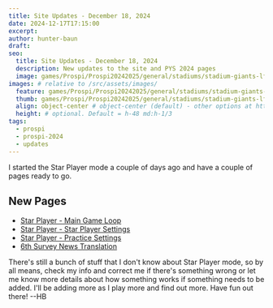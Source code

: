 ```yaml
---
title: Site Updates - December 18, 2024
date: 2024-12-17T17:15:00
excerpt: 
author: hunter-baun
draft:
seo:
  title: Site Updates - December 18, 2024
  description: New updates to the site and PYS 2024 pages
  image: games/Prospi/Prospi20242025/general/stadiums/stadium-giants-lf-to-cf-low.png
images: # relative to /src/assets/images/
  feature: games/Prospi/Prospi20242025/general/stadiums/stadium-giants-lf-to-cf-low.png
  thumb: games/Prospi/Prospi20242025/general/stadiums/stadium-giants-lf-to-cf-low.png
  align: object-center # object-center (default) - other options at https://tailwindcss.com/docs/object-position
  height: # optional. Default = h-48 md:h-1/3
tags:
  - prospi
  - prospi-2024
  - updates
---
```

<article class="prose max-w-xl lg:max-w-4xl lg:prose-lg">
I started the Star Player mode a couple of days ago and have a couple of pages ready to go.

## New Pages
* [Star Player - Main Game Loop](/games/Prospi/Prospi20242025/Modes/Star-Player/General/Main-Game-Loop/)
* [Star Player - Star Player Settings](/games/Prospi/Prospi20242025/Modes/Star-Player/General/Star-Player-Settings/)
* [Star Player - Practice Settings](/games/Prospi/Prospi20242025/Modes/Star-Player/General/Setting-Practice-Orders/)
* [6th Survey News Translation](/games/Prospi/Prospi20242025/General/Updates/2024-12-17-6th-Survey/)

There's still a bunch of stuff that I don't know about Star Player mode, so by all means, check my info and correct me if there's something wrong or let me know more details about how something works if something needs to be added. I'll be adding more as I play more and find out more. Have fun out there!
--HB
</article>